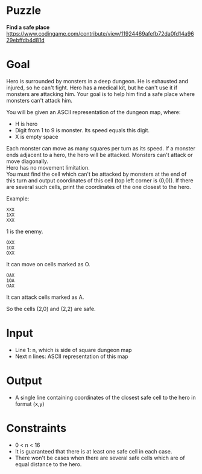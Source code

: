# Puzzle
**Find a safe place** https://www.codingame.com/contribute/view/11924469afefb72da0fd14a9629ebffdb4d81d

# Goal
Hero is surrounded by monsters in a deep dungeon. He is exhausted and injured, so he can't fight. Hero has a medical kit, but he can't use it if monsters are attacking him. Your goal is to help him find a safe place where monsters can't attack him.

You will be given an ASCII representation of the dungeon map, where:  
* H is hero
* Digit from 1 to 9 is monster. Its speed equals this digit.
* X is empty space

Each monster can move as many squares per turn as its speed. If a monster ends adjacent to a hero, the hero will be attacked. Monsters can't attack or move diagonally.  
Hero has no movement limitation.  
You must find the cell which can't be attacked by monsters at the end of this turn and output coordinates of this cell (top left corner is (0,0)). If there are several such cells, print the coordinates of the one closest to the hero.

Example:
```
XXX
1XX
XXX
```
1 is the enemy.

```
OXX
1OX
OXX
```
It can move on cells marked as O.

```
OAX
1OA
OAX
```
It can attack cells marked as A.

So the cells (2,0) and (2,2) are safe.

# Input
* Line 1: n, which is side of square dungeon map
* Next n lines: ASCII representation of this map

# Output
* A single line containing coordinates of the closest safe cell to the hero in format (x,y)

# Constraints
* 0 < n < 16
* It is guaranteed that there is at least one safe cell in each case.
* There won't be cases when there are several safe cells which are of equal distance to the hero.

